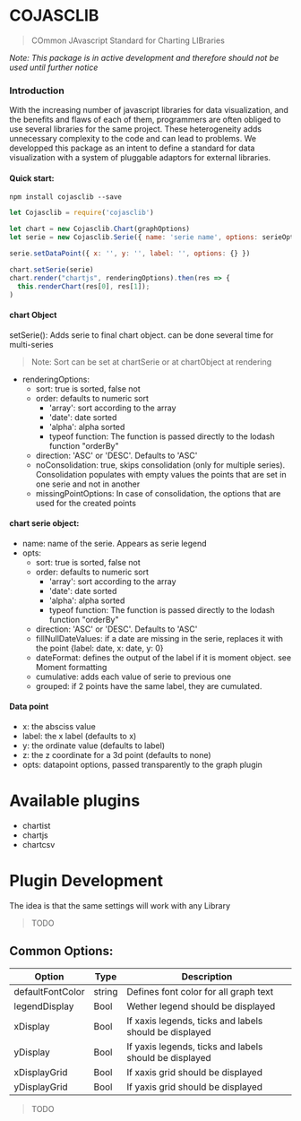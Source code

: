 # COJASCLIB

> COmmon JAvascript Standard for Charting LIBraries

_Note: This package is in active development and therefore should not be used until further notice_

### Introduction

With the increasing number of javascript libraries for data visualization, and the benefits and flaws of each of them, programmers are often obliged to use several libraries for the same project. These heterogeneity adds unnecessary complexity to the code and can lead to problems.
We developped this package as an intent to define a standard for data visualization with a system of pluggable adaptors for external libraries.

#### Quick start:

`npm install cojasclib --save`

```javascript
let Cojasclib = require('cojasclib')

let chart = new Cojasclib.Chart(graphOptions)
let serie = new Cojasclib.Serie({ name: 'serie name', options: serieOptions)

serie.setDataPoint({ x: '', y: '', label: '', options: {} })

chart.setSerie(serie)
chart.render("chartjs", renderingOptions).then(res => {
  this.renderChart(res[0], res[1]);
)

```

#### chart Object

setSerie(): Adds serie to final chart object. can be done several time for multi-series

> Note: Sort can be set at chartSerie or at chartObject at rendering

- renderingOptions:
  - sort: true is sorted, false not
  - order: defaults to numeric sort
    - 'array': sort according to the array
    - 'date': date sorted
    - 'alpha': alpha sorted
    - typeof function: The function is passed directly to the lodash function "orderBy"
  - direction: 'ASC' or 'DESC'. Defaults to 'ASC'
  - noConsolidation: true, skips consolidation (only for multiple series). Consolidation populates with empty values the points that are set in one serie and not in another
  - missingPointOptions: In case of consolidation, the options that are used for the created points

#### chart serie object:

- name: name of the serie. Appears as serie legend
- opts:
  - sort: true is sorted, false not
  - order: defaults to numeric sort
    - 'array': sort according to the array
    - 'date': date sorted
    - 'alpha': alpha sorted
    - typeof function: The function is passed directly to the lodash function "orderBy"
  - direction: 'ASC' or 'DESC'. Defaults to 'ASC'
  - fillNullDateValues: if a date are missing in the serie, replaces it with the point {label: date, x: date, y: 0}
  - dateFormat: defines the output of the label if it is moment object. see Moment formatting
  - cumulative: adds each value of serie to previous one
  - grouped: if 2 points have the same label, they are cumulated.

#### Data point

- x: the absciss value
- label: the x label (defaults to x)
- y: the ordinate value (defaults to label)
- z: the z coordinate for a 3d point (defaults to none)
- opts: datapoint options, passed transparently to the graph plugin

# Available plugins

- chartist
- chartjs
- chartcsv

# Plugin Development

The idea is that the same settings will work with any Library

> TODO

## Common Options:

| Option           | Type   | Description                                            |
| ---------------- | ------ | ------------------------------------------------------ |
| defaultFontColor | string | Defines font color for all graph text                  |
| legendDisplay    | Bool   | Wether legend should be displayed                      |
| xDisplay         | Bool   | If xaxis legends, ticks and labels should be displayed |
| yDisplay         | Bool   | If yaxis legends, ticks and labels should be displayed |
| xDisplayGrid     | Bool   | If xaxis grid should be displayed                      |
| yDisplayGrid     | Bool   | If yaxis grid should be displayed                      |

> TODO
